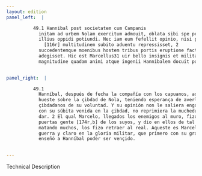 ```yaml
---
layout: edition
panel_left:  |

          49.1 Hannibal post societatem cum Campanis
            initam ad urbem Nolam exercitum admouit, oblata sibi spe per uoluntariam deditionem
            illius oppidi potiundi. Nec iam eum fefellit opinio, nisi praetor Marcellus concitatam
              [116r] multitudinem subito aduentu repressisset, 2
            succedentemque moenibus hostem tribus portis eruptione facta cum magna caede in castra
            adegisset. Hic est Marcellus31 uir bello insignis et militari gloria clarus, qui primus
            magnitudine quadam animi atque ingenii Hannibalem docuit posse uinci.
        

panel_right:  |

          49.1
            Hanníbal, después de fecha la compañía con los capuanos, aduxo la
            hueste sobre la çibdad de Nola, teniendo esperança de averla, que gela darían los
            çibdadanos de su voluntad. Y su opinión non le saliera engañada si el pretor Marcelo,
            con su súbita venida en la çibdad, no reprimiera la muchedumbre que estava ganosa de la
            dar. 2 El qual Marcelo, llegados los enemigos al muro, fizo salir por tres
            puertas gente [174r,b] de los suyos, y dio en ellos de tal guisa que,
            matando muchos, los fizo retraer al real. Aqueste es Marcelo, varón muy señalado en la
            guerra y claro en la gloria militar, que primero con su grandeza de ánimo y de ingenio
            enseñó a Hanníbal poder ser vençido.
        

---
```


 Technical Description 